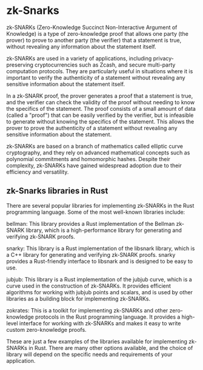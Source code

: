 # zk-Snarks

zk-SNARKs (Zero-Knowledge Succinct Non-Interactive Argument of Knowledge) is a type of zero-knowledge proof that allows one party (the prover) to prove to another party (the verifier) that a statement is true, without revealing any information about the statement itself.

zk-SNARKs are used in a variety of applications, including privacy-preserving cryptocurrencies such as Zcash, and secure multi-party computation protocols. They are particularly useful in situations where it is important to verify the authenticity of a statement without revealing any sensitive information about the statement itself.

In a zk-SNARK proof, the prover generates a proof that a statement is true, and the verifier can check the validity of the proof without needing to know the specifics of the statement. The proof consists of a small amount of data (called a "proof") that can be easily verified by the verifier, but is infeasible to generate without knowing the specifics of the statement. This allows the prover to prove the authenticity of a statement without revealing any sensitive information about the statement.

zk-SNARKs are based on a branch of mathematics called elliptic curve cryptography, and they rely on advanced mathematical concepts such as polynomial commitments and homomorphic hashes. Despite their complexity, zk-SNARKs have gained widespread adoption due to their efficiency and versatility.

## zk-Snarks libraries in Rust

There are several popular libraries for implementing zk-SNARKs in the Rust programming language. Some of the most well-known libraries include:

bellman: This library provides a Rust implementation of the Bellman zk-SNARK library, which is a high-performance library for generating and verifying zk-SNARK proofs.

snarky: This library is a Rust implementation of the libsnark library, which is a C++ library for generating and verifying zk-SNARK proofs. snarky provides a Rust-friendly interface to libsnark and is designed to be easy to use.

jubjub: This library is a Rust implementation of the jubjub curve, which is a curve used in the construction of zk-SNARKs. It provides efficient algorithms for working with jubjub points and scalars, and is used by other libraries as a building block for implementing zk-SNARKs.

zokrates: This is a toolkit for implementing zk-SNARKs and other zero-knowledge protocols in the Rust programming language. It provides a high-level interface for working with zk-SNARKs and makes it easy to write custom zero-knowledge proofs.

These are just a few examples of the libraries available for implementing zk-SNARKs in Rust. There are many other options available, and the choice of library will depend on the specific needs and requirements of your application.
